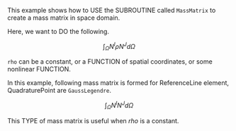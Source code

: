 This example shows how to USE the SUBROUTINE called `MassMatrix` to create a mass matrix in space domain.

Here, we want to DO the following.

$$
\int_{\Omega } N^{I}\rho N^{J}d\Omega
$$

`rho` can be a constant, or a FUNCTION of spatial coordinates, or some nonlinear FUNCTION.

In this example, following mass matrix is formed for ReferenceLine element, QuadraturePoint are `GaussLegendre`.

$$
\int_{\Omega } N^{I} N^{J}d\Omega
$$

This TYPE of mass matrix is useful when $rho$ is a constant.
